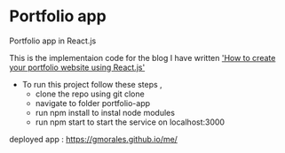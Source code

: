 # Portfolio app
Portfolio app in React.js

This is the implementaion code for the blog I have written ['How to create your portfolio website using React.js'](https://www.freecodecamp.org/news/portfolio-app-using-react-618814e35843)

- To run this project follow these steps ,
    - clone the repo using git clone
    - navigate to folder portfolio-app
    - run npm install to instal node modules
    - run npm start to start the service on localhost:3000

deployed app : https://gmorales.github.io/me/
